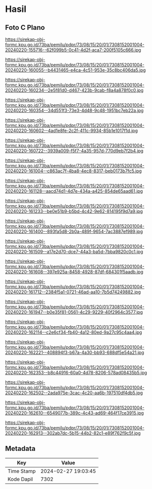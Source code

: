 # Hasil

## Foto C Plano

https://sirekap-obj-formc.kpu.go.id/73ba/pemilu/pdpr/73/08/15/20/01/7308152001004-20240220-155716--62f099b5-0c41-4d2f-aca7-200f5105c666.jpg

https://sirekap-obj-formc.kpu.go.id/73ba/pemilu/pdpr/73/08/15/20/01/7308152001004-20240220-160055--b4431465-e4ca-4c51-953e-35c8bc406da5.jpg

https://sirekap-obj-formc.kpu.go.id/73ba/pemilu/pdpr/73/08/15/20/01/7308152001004-20240220-160234--2e5f81d0-d467-423b-9cab-f8a4a878f0c0.jpg

https://sirekap-obj-formc.kpu.go.id/73ba/pemilu/pdpr/73/08/15/20/01/7308152001004-20240220-160354--34d551f3-73e3-4d48-9c48-1951bc7eb22a.jpg

https://sirekap-obj-formc.kpu.go.id/73ba/pemilu/pdpr/73/08/15/20/01/7308152001004-20240220-160602--4ad1e8fe-2c2f-411c-9934-85b1e1017f1d.jpg

https://sirekap-obj-formc.kpu.go.id/73ba/pemilu/pdpr/73/08/15/20/01/7308152001004-20240220-160722--3939a009-f5f7-4a35-957d-770d9eb7f2b4.jpg

https://sirekap-obj-formc.kpu.go.id/73ba/pemilu/pdpr/73/08/15/20/01/7308152001004-20240220-161004--c863ac7f-4ba8-4ec8-8317-beb0173b7fc5.jpg

https://sirekap-obj-formc.kpu.go.id/73ba/pemilu/pdpr/73/08/15/20/01/7308152001004-20240220-161128--aacd74d1-4d7e-434a-a425-854de65aad61.jpg

https://sirekap-obj-formc.kpu.go.id/73ba/pemilu/pdpr/73/08/15/20/01/7308152001004-20240220-161233--be0e51b9-b5bd-4c42-9e62-814195f9d7a9.jpg

https://sirekap-obj-formc.kpu.go.id/73ba/pemilu/pdpr/73/08/15/20/01/7308152001004-20240220-161400--893fa5d8-2b0a-489f-9654-7ac3887ef989.jpg

https://sirekap-obj-formc.kpu.go.id/73ba/pemilu/pdpr/73/08/15/20/01/7308152001004-20240220-161509--a17e2d70-dce7-44a3-ba5d-7bba9820c0c1.jpg

https://sirekap-obj-formc.kpu.go.id/73ba/pemilu/pdpr/73/08/15/20/01/7308152001004-20240220-161608--397e925a-8458-4928-87df-684301f5aadb.jpg

https://sirekap-obj-formc.kpu.go.id/73ba/pemilu/pdpr/73/08/15/20/01/7308152001004-20240220-161712--2384f5a1-0721-46ad-aa10-7b5d74249882.jpg

https://sirekap-obj-formc.kpu.go.id/73ba/pemilu/pdpr/73/08/15/20/01/7308152001004-20240220-161947--b0e35f81-0561-4c29-9229-40f2964c3577.jpg

https://sirekap-obj-formc.kpu.go.id/73ba/pemilu/pdpr/73/08/15/20/01/7308152001004-20240220-162114--c2e6cf34-fb40-4a12-80ed-9a27c95c4aa4.jpg

https://sirekap-obj-formc.kpu.go.id/73ba/pemilu/pdpr/73/08/15/20/01/7308152001004-20240220-162221--408894f3-b67a-4a30-bb93-688df5e54a21.jpg

https://sirekap-obj-formc.kpu.go.id/73ba/pemilu/pdpr/73/08/15/20/01/7308152001004-20240220-162353--b8c44916-60a0-4d78-8206-578ad08435b5.jpg

https://sirekap-obj-formc.kpu.go.id/73ba/pemilu/pdpr/73/08/15/20/01/7308152001004-20240220-162502--2ada975e-3cac-4c20-aa6b-197510df4db5.jpg

https://sirekap-obj-formc.kpu.go.id/73ba/pemilu/pdpr/73/08/15/20/01/7308152001004-20240220-162610--6549077b-389c-4c43-ad69-464f17ce3915.jpg

https://sirekap-obj-formc.kpu.go.id/73ba/pemilu/pdpr/73/08/15/20/01/7308152001004-20240220-162913--302ab7dc-5b15-44b2-82c1-e89f762f9c5f.jpg


## Metadata

| Key        | Value               |
| ---------- | ------------------- |
| Time Stamp | 2024-02-27 19:03:45 |
| Kode Dapil | 7302                |



